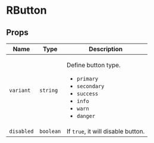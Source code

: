 <!-- generated by doc script, do not edit -->

# RButton




## Props

| Name | Type | Description |
|-|-|-|
| `variant` | `string` | <p>Define button type.</p><ul><li><code>primary</code></li><li><code>secondary</code></li><li><code>success</code></li><li><code>info</code></li><li><code>warn</code></li><li><code>danger</code></li></ul> |
| `disabled` | `boolean` | If `true`, it will disable button. |





<!-- ## Methods -->

<!-- ## Example -->